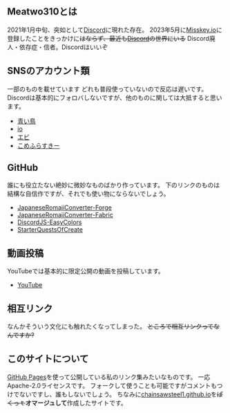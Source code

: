 ## Meatwo310とは
2021年1月中旬、突如として[Discord](https://discord.com/)に現れた存在。
2023年5月に[Misskey.io](https://misskey.io/)に登録したことをきっかけに~~はならず、最近も[Discord](https://discord.com/)の世界にいる~~
Discord廃人・依存症・信者。Discordはいいぞ

## SNSのアカウント類
一部のものを載せています
どれも普段使っていないので反応は遅いです。
Discordは基本的にフォロバしないですが、他のものに関しては大抵すると思います。
- [青い鳥](https://twitter.com/Meatwo310)
- [io](https://misskey.io/@Meatwo310)
- [エビ](https://mk.shrimpia.network/@Meatwo310)
- [こめふらすきー](https://m.komefura.com/@Meatwo310)

## GitHub
誰にも役立たない絶妙に微妙なものばかり作っています。
下のリンクのものは結構な自信作ですが、それでも使い物にならないでしょう。
- [JapaneseRomajiConverter-Forge](https://github.com/Meatwo310/JapaneseRomajiConverter-Forge)
- [JapaneseRomajiConverter-Fabric](https://github.com/Meatwo310/JapaneseRomajiConverter-Fabric)
- [DiscordJS-EasyColors](https://github.com/Meatwo310/DiscordJS-EasyColors)
- [StarterQuestsOfCreate](https://github.com/Meatwo310/StarterQuestsOfCreate)

## 動画投稿
YouTubeでは基本的に限定公開の動画を投稿しています。
- [YouTube](https://www.youtube.com/@Meatwo310)

## 相互リンク
なんかそういう文化にも触れたくなってしまった。
~~ところで相互リンクってなんですか?~~


## このサイトについて
[GitHub Pages](https://pages.github.com/)を使って公開している私のリンク集みたいなものです。
一応Apache-2.0ライセンスです。
フォークして使うことも可能ですがコメントもつけでないですし、誰もしないでしょう。
ちなみに[chainsawsteel1.github.io](https://chainsawsteel1.github.io)を~~ぱくっｔ~~**オマージュして**作成したサイトです。
